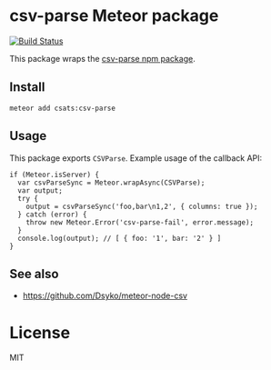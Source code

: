 # csv-parse Meteor package

[![Build Status](https://travis-ci.org/csats/meteor-npm-csv-parse.svg?branch=master)](https://travis-ci.org/csats/meteor-npm-csv-parse)

This package wraps the [csv-parse npm package](http://csv.adaltas.com/parse/).

## Install

    meteor add csats:csv-parse

## Usage

This package exports `CSVParse`. Example usage of the callback API:

    if (Meteor.isServer) {
      var csvParseSync = Meteor.wrapAsync(CSVParse);
      var output;
      try {
        output = csvParseSync('foo,bar\n1,2', { columns: true });
      } catch (error) {
        throw new Meteor.Error('csv-parse-fail', error.message);
      }
      console.log(output); // [ { foo: '1', bar: '2' } ]
    }

## See also

* <https://github.com/Dsyko/meteor-node-csv>

# License

MIT
